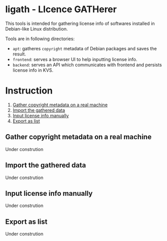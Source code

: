 ligath - LIcence GATHerer
=========================

This tools is intended for gathering license info of softwares installed in Debian-like Linux distribution.


Tools are in following directories:

 - `apt`: gatheres `copyright` metadata of Debian packages and saves the result.
 - `frontend`: serves a browser UI to help inputting license info.
 - `backend`: serves an API which communicates with frontend and persists license info in KVS.


Instruction
===========

1. [Gather copyright metadata on a real machine](#gather-copyright-metadata-on-a-real-machine)
2. [Import the gathered data](#import-the-gathered-data)
3. [Input license info manually](#input-license-info-manually)
4. [Export as list](#export-as-list)


Gather copyright metadata on a real machine
-------------------------------------------

Under constrution


Import the gathered data
------------------------

Under constrution


Input license info manually
---------------------------

Under constrution


Export as list
--------------

Under constrution


